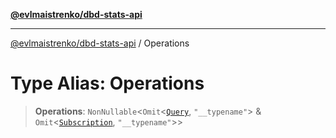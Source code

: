 [**@evlmaistrenko/dbd-stats-api**](../README.md)

---

[@evlmaistrenko/dbd-stats-api](../README.md) / Operations

# Type Alias: Operations

> **Operations**: `NonNullable`\<`Omit`\<[`Query`](../namespaces/types/type-aliases/Query.md), `"__typename"`\> & `Omit`\<[`Subscription`](../namespaces/types/type-aliases/Subscription.md), `"__typename"`\>\>
